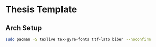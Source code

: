 # Thesis Template

## Arch Setup

```bash
sudo pacman -S texlive tex-gyre-fonts ttf-lato biber --noconfirm
```